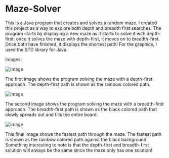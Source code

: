 # Maze-Solver
This is a Java program that creates and solves a random maze. I created this project as a way to explore both depth and breadth first searches. The program starts by displaying a new maze as it starts to solve it with depth-first; once it solves the maze with depth-first, it moves on to breadth-first. Once both have finished, it displays the shortest path! For the graphics, I used the STD library for Java.

Images:

![image](https://user-images.githubusercontent.com/43431078/127758531-50138573-1c95-4bf4-9818-b6e89f84b656.png)

The first image shows the program solving the maze with a depth-first approach. The depth-first path is shown as the rainbow colored path.

![image](https://user-images.githubusercontent.com/43431078/127758543-fce2b099-b212-4b59-bfa1-7a6967a72d87.png)

The second image shows the program solving the maze with a breadth-first approach. The breadth-first path is shown as the black colored path that slowly spreads out and fills the entire board.

![image](https://user-images.githubusercontent.com/43431078/127758557-5a6e6919-2589-4405-b7b9-3851eabccfae.png)

This final image shows the fastest path through the maze. The fastest path is shown as the rainbow colored path against the black background. Something interesting to note is that the depth-first and breadth-first solution will always be the same since the maze only has one solution!
